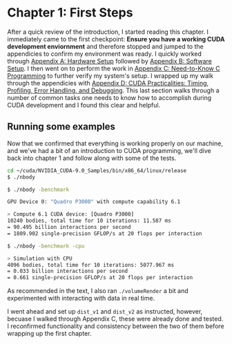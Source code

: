 # Chapter 1: First Steps

After a quick review of the introduction, I started reading this chapter. I immediately came to the first checkpoint: __Ensure you have a working CUDA development enviornment__ and therefore stopped and jumped to the appendicies to confirm my environment was ready. I quickly worked through [Appendix A: Hardware Setup](../Appendix_A/readme.md) followed by [Appendix B: Software Setup](../Appendix_B/readme.md). I then went on to perform the work in [Appendix C: Need-to-Know C Programming](../Appendix_C/readme.md) to further verify my system's setup. I wrapped up my walk through the appendicies with [Appendix D: CUDA Practicalities: Timing, Profiling, Error Handling, and Debugging](Appendix_D/readme.md). This last section walks through a number of common tasks one needs to know how to accomplish during CUDA development and I found this clear and helpful.


## Running some examples
Now that we confirmed that everything is working properly on our machine, and we've had a bit of an introduction to CUDA programming, we'll dive back into chapter 1 and follow along with some of the tests.

```bash
cd ~/cuda/NVIDIA_CUDA-9.0_Samples/bin/x86_64/linux/release
$ ./nbody

$ ./nbody -benchmark

GPU Device 0: "Quadro P3000" with compute capability 6.1

> Compute 6.1 CUDA device: [Quadro P3000]
10240 bodies, total time for 10 iterations: 11.587 ms
= 90.495 billion interactions per second
= 1809.902 single-precision GFLOP/s at 20 flops per interaction

$ ./nbody -benchmark -cpu

> Simulation with CPU
4096 bodies, total time for 10 iterations: 5077.967 ms
= 0.033 billion interactions per second
= 0.661 single-precision GFLOP/s at 20 flops per interaction

```

As recommended in the text, I also ran `./volumeRender` a bit and experimented with interacting with data in real time.

I went ahead and set up `dist_v1` and `dist_v2` as instructed, however, becuase I walked through Appendix C, these were already done and tested. I reconfirmed functionality and consistency between the two of them before wrapping up the first chapter.
